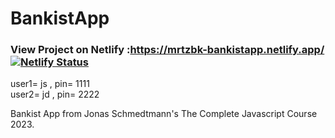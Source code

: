 # BankistApp
### View Project on Netlify :https://mrtzbk-bankistapp.netlify.app/ [![Netlify Status](https://api.netlify.com/api/v1/badges/e0f6a9da-309b-41a9-953c-66c86aea25ab/deploy-status)](https://app.netlify.com/sites/mrtzbk-bankistapp/deploys)
  user1= js , pin= 1111 <br>
  user2= jd , pin= 2222

Bankist App from Jonas Schmedtmann's The Complete Javascript Course 2023.
